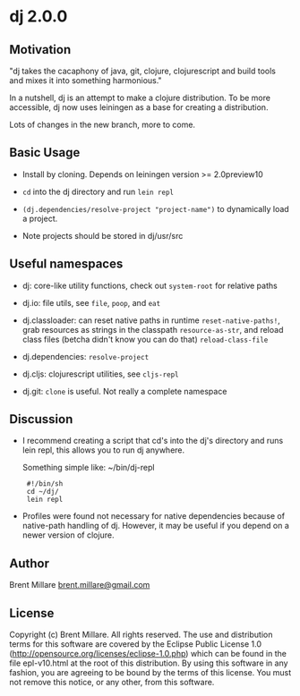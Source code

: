 # dj 2.0.0

## Motivation

"dj takes the cacaphony of java, git, clojure, clojurescript and build
tools and mixes it into something harmonious."

In a nutshell, dj is an attempt to make a clojure distribution. To be
more accessible, dj now uses leiningen as a base for creating a
distribution.

Lots of changes in the new branch, more to come.

## Basic Usage

 * Install by cloning. Depends on leiningen version >= 2.0preview10

 * `cd` into the dj directory and run `lein repl`

 * `(dj.dependencies/resolve-project "project-name")` to dynamically
   load a project.

 * Note projects should be stored in dj/usr/src

## Useful namespaces

 * dj: core-like utility functions, check out `system-root` for
   relative paths

 * dj.io: file utils, see `file`, `poop`, and `eat`

 * dj.classloader: can reset native paths in runtime
   `reset-native-paths!`, grab resources as strings in the classpath
   `resource-as-str`, and reload class files (betcha didn't know you
   can do that) `reload-class-file`

 * dj.dependencies: `resolve-project`

 * dj.cljs: clojurescript utilities, see `cljs-repl`

 * dj.git: `clone` is useful. Not really a complete namespace

## Discussion

 * I recommend creating a script that cd's into the dj's directory and
   runs lein repl, this allows you to run dj anywhere.

   Something simple like:
   ~/bin/dj-repl

        #!/bin/sh
        cd ~/dj/
        lein repl

 * Profiles were found not necessary for native dependencies because of
   native-path handling of dj. However, it may be useful if you depend
   on a newer version of clojure.

## Author

Brent Millare
brent.millare@gmail.com

## License

Copyright (c) Brent Millare. All rights reserved. The use and
distribution terms for this software are covered by the Eclipse Public
License 1.0 (http://opensource.org/licenses/eclipse-1.0.php) which can
be found in the file epl-v10.html at the root of this distribution. By
using this software in any fashion, you are agreeing to be bound by
the terms of this license. You must not remove this notice, or any
other, from this software.